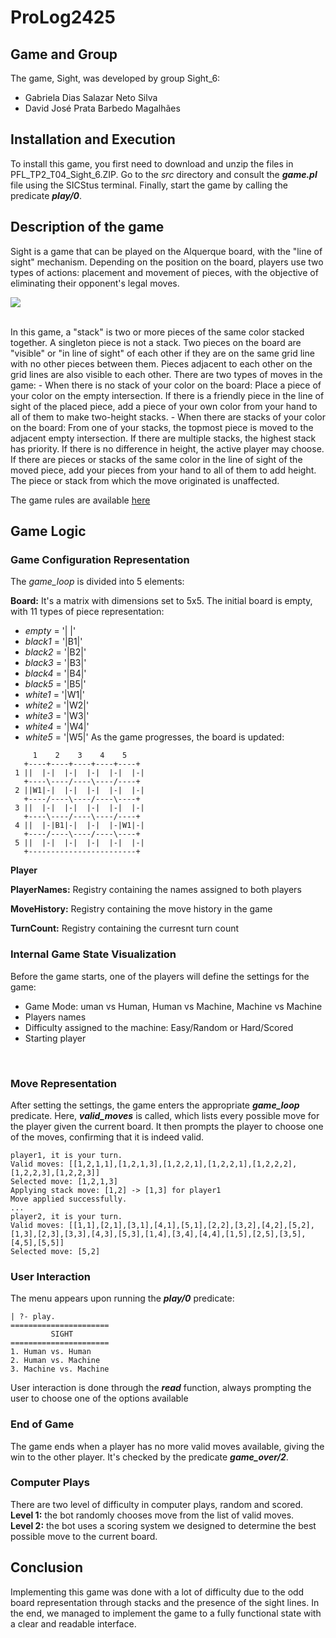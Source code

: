 # ProLog2425
## Game and Group
The game, Sight, was developed by group Sight_6:
- Gabriela Dias Salazar Neto Silva
- David José Prata Barbedo Magalhães

## Installation and Execution
To install this game, you first need to download and unzip the files in PFL_TP2_T04_Sight_6.ZIP. Go to the _src_ directory and consult the **_game.pl_** file using the SICStus terminal. Finally, start the game by calling the predicate **_play/0_**.

## Description of the game
Sight is a game that can be played on the Alquerque board, with the "line of sight" mechanism. Depending on the position on the board, players use two types of actions: placement and movement of pieces, with the objective of eliminating their opponent's legal moves.

![](https://cdn.shopify.com/s/files/1/0578/3502/8664/files/Sight_360x360.png?v=1713348028)

<br>
In this game, a "stack" is two or more pieces of the same color stacked together. A singleton piece is not a stack. Two pieces on the board are "visible" or "in line of sight" of each other if they are on the same grid line with no other pieces between them. Pieces adjacent to each other on the grid lines are also visible to each other.
There are two types of moves in the game:
- When there is no stack of your color on the board:
Place a piece of your color on the empty intersection. If there is a friendly piece in the line of sight of the placed piece, add a piece of your own color from your hand to all of them to make two-height stacks.
- When there are stacks of your color on the board:
From one of your stacks, the topmost piece is moved to the adjacent empty intersection. If there are multiple stacks, the highest stack has priority. If there is no difference in height, the active player may choose.
If there are pieces or stacks of the same color in the line of sight of the moved piece, add your pieces from your hand to all of them to add height. The piece or stack from which the move originated is unaffected.

The game rules are available [here](https://cdn.shopify.com/s/files/1/0578/3502/8664/files/Sight_EN.pdf?v=1713463846)

## Game Logic
### Game Configuration Representation
The _game_loop_ is divided into 5 elements:

**Board:** It's a matrix with dimensions set to 5x5. The initial board is empty, with 11 types of piece representation:
- _empty_ = '|  |'
- _black1_ = '|B1|'
- _black2_ = '|B2|'
- _black3_ = '|B3|'
- _black4_ = '|B4|'
- _black5_ = '|B5|'
- _white1_ = '|W1|'
- _white2_ = '|W2|'
- _white3_ = '|W3|'
- _white4_ = '|W4|'
- _white5_ = '|W5|'
As the game progresses, the board is updated:
```
     1    2    3    4    5
   +----+----+----+----+----+
 1 ||  |-|  |-|  |-|  |-|  |-|
   +----\----/----\----/----+
 2 ||W1|-|  |-|  |-|  |-|  |-|
   +----/----\----/----\----+
 3 ||  |-|  |-|  |-|  |-|  |-|
   +----\----/----\----/----+
 4 ||  |-|B1|-|  |-|  |-|W1|-|
   +----/----\----/----\----+
 5 ||  |-|  |-|  |-|  |-|  |-|
   +------------------------+
```

**Player**

**PlayerNames:** Registry containing the names assigned to both players

**MoveHistory:** Registry containing the move history in the game

**TurnCount:** Registry containing the curresnt turn count

### Internal Game State Visualization

Before the game starts, one of the players will define the settings for the game:
- Game Mode: uman vs Human, Human vs Machine, Machine vs Machine
- Players names
- Difficulty assigned to the machine: Easy/Random or Hard/Scored
- Starting player
<br>

### Move Representation

After setting the settings, the game enters the appropriate **_game_loop_** predicate. Here, **_valid_moves_** is called, which lists every possible move for the player given the current board. It then prompts the player to choose one of the moves, confirming that it is indeed valid.
```
player1, it is your turn.
Valid moves: [[1,2,1,1],[1,2,1,3],[1,2,2,1],[1,2,2,1],[1,2,2,2],[1,2,2,3],[1,2,2,3]]
Selected move: [1,2,1,3]
Applying stack move: [1,2] -> [1,3] for player1
Move applied successfully.
...
player2, it is your turn.
Valid moves: [[1,1],[2,1],[3,1],[4,1],[5,1],[2,2],[3,2],[4,2],[5,2],[1,3],[2,3],[3,3],[4,3],[5,3],[1,4],[3,4],[4,4],[1,5],[2,5],[3,5],[4,5],[5,5]]
Selected move: [5,2]
```

### User Interaction

The menu appears upon running the _**play/0**_ predicate:
```
| ?- play.
======================
         SIGHT        
======================
1. Human vs. Human
2. Human vs. Machine
3. Machine vs. Machine
```
User interaction is done through the _**read**_ function, always prompting the user to choose one of the options available

### End of Game
The game ends when a player has no more valid moves available, giving the win to the other player. It's checked by the predicate _**game_over/2**_.

### Computer Plays
There are two level of difficulty in computer plays, random and scored.
<br>
**Level 1:** the bot randomly chooses move from the list of valid moves.
<br>
**Level 2:** the bot uses a scoring system we designed to determine the best possible move to the current board.

## Conclusion
Implementing this game was done with a lot of difficulty due to the odd board representation through stacks and the presence of the sight lines.
In the end, we managed to implement the game to a fully functional state with a clear and readable interface.
